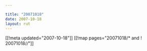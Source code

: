 ```yaml
---

title: "20071018"
date: 2007-10-18
layout: rut
---
```


[[!meta updated="2007-10-18"]]
[[!map pages="20071018/* and ! 20071018/*/*"]]
